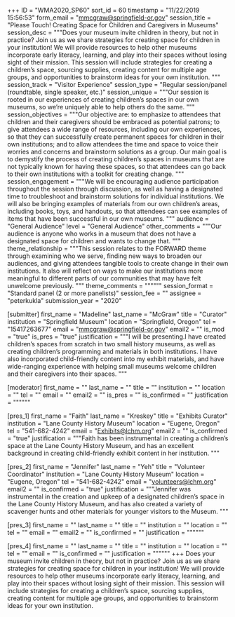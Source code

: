 +++
ID = "WMA2020_SP60"
sort_id = 60
timestamp = "11/22/2019 15:56:53"
form_email = "mmcgraw@springfield-or.gov"
session_title = "Please Touch! Creating Space for Children and Caregivers in Museums"
session_desc = """Does your museum invite children in theory, but not in practice? Join us as we share strategies for creating space for children in your institution! We will provide resources to help other museums incorporate early literacy, learning, and play into their spaces without losing sight of their mission. This session will include strategies for creating a children’s space, sourcing supplies, creating content for multiple age groups, and opportunities to brainstorm ideas for your own institution.  """
session_track = "Visitor Experience"
session_type = "Regular session/panel (roundtable, single speaker, etc.)"
session_unique = """Our session is rooted in our experiences of creating children’s spaces in our own museums, so we’re uniquely able to help others do the same. """
session_objectives = """Our objective are: to emphasize to attendees that children and their caregivers should be embraced as potential patrons; to give attendees a wide range of resources, including our own experiences, so that they can successfully create permanent spaces for children in their own institutions; and to allow attendees the time and space to voice their worries and concerns and brainstorm solutions as a group. Our main goal is to demystify the process of creating children’s spaces in museums that are not typically known for having these spaces, so that attendees can go back to their own institutions with a toolkit for creating change. """
session_engagement = """We will be encouraging audience participation throughout the session through discussion, as well as having a designated time to troubleshoot and brainstorm solutions for individual institutions. We will also be bringing examples of materials from our own children’s areas, including books, toys, and handouts, so that attendees can see examples of items that have been successful in our own museums. """
audience = "General Audience"
level = "General Audience"
other_comments = """Our audience is anyone who works in a museum that does not have a designated space for children and wants to change that. """
theme_relationship = """This session relates to the FORWARD theme through examining who we serve, finding new ways to broaden our audiences, and giving attendees tangible tools to create change in their own institutions. It also will reflect on ways to make our institutions more meaningful to different parts of our communities that may have felt unwelcome previously. """
theme_comments = """"""
session_format = "Standard panel (2 or more panelists)"
session_fee = ""
assignee = "peterkukla"
submission_year = "2020"

[submitter]
first_name = "Madeline"
last_name = "McGraw"
title = "Curator"
institution = "Springfield Museum"
location = "Springfield, Oregon"
tel = "15417263677"
email = "mmcgraw@springfield-or.gov"
email2 = ""
is_mod = "true"
is_pres = "true"
justification = """I will be presenting.I have created children’s spaces from scratch in two small history museums, as well as creating children’s programming and materials in both institutions. I have also incorporated child-friendly content into my exhibit materials, and have wide-ranging experience with helping small museums welcome children and their caregivers into their spaces. """

[moderator]
first_name = ""
last_name = ""
title = ""
institution = ""
location = ""
tel = ""
email = ""
email2 = ""
is_pres = ""
is_confirmed = ""
justification = """"""

[pres_1]
first_name = "Faith"
last_name = "Kreskey"
title = "Exhibits Curator"
institution = "Lane County History Museum"
location = "Eugene, Oregon"
tel = "541-682-4242"
email = "Exhibits@lchm.org"
email2 = ""
is_confirmed = "true"
justification = """Faith has been instrumental in creating a children’s space at the Lane County History Museum, and has an excellent background in creating child-friendly exhibit content in her institution.  """

[pres_2]
first_name = "Jennifer"
last_name = "Yeh"
title = "Volunteer Coordinator"
institution = "Lane County History Museum"
location = "Eugene, Oregon"
tel = "541-682-4242"
email = "volunteers@lchm.org"
email2 = ""
is_confirmed = "true"
justification = """Jennifer was instrumental in the creation and upkeep of a designated children’s space in the Lane County History Museum, and has also created a variety of scavenger hunts and other materials for younger visitors to the Museum. """

[pres_3]
first_name = ""
last_name = ""
title = ""
institution = ""
location = ""
tel = ""
email = ""
email2 = ""
is_confirmed = ""
justification = """"""

[pres_4]
first_name = ""
last_name = ""
title = ""
institution = ""
location = ""
tel = ""
email = ""
is_confirmed = ""
justification = """"""
+++
Does your museum invite children in theory, but not in practice? Join us as we share strategies for creating space for children in your institution! We will provide resources to help other museums incorporate early literacy, learning, and play into their spaces without losing sight of their mission. This session will include strategies for creating a children’s space, sourcing supplies, creating content for multiple age groups, and opportunities to brainstorm ideas for your own institution.  